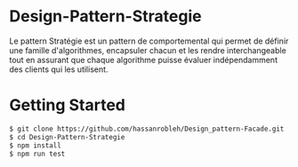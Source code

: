 # Design-Pattern-Strategie
Le pattern Stratégie est un pattern de comportemental qui permet de définir une famille d'algorithmes, 
encapsuler chacun et les rendre interchangeable tout en assurant que chaque algorithme puisse évaluer
indépendamment des clients qui les utilisent.

# Getting Started

```bash
$ git clone https://github.com/hassanrobleh/Design_pattern-Facade.git
$ cd Design-Pattern-Strategie
$ npm install
$ npm run test






